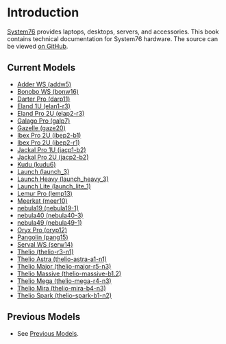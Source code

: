 # Introduction

[System76](https://system76.com) provides laptops, desktops, servers, and accessories.
This book contains technical documentation for System76 hardware.
The source can be viewed [on GitHub](https://github.com/system76/tech-docs).

## Current Models

- [Adder WS (addw5)](models/addw5/README.md)
- [Bonobo WS (bonw16)](models/bonw16/README.md)
- [Darter Pro (darp11)](models/darp11/README.md)
- [Eland 1U (elan1-r3)](models/elan1-r3/README.md)
- [Eland Pro 2U (elap2-r3)](models/elap2-r3/README.md)
- [Galago Pro (galp7)](models/galp7/README.md)
- [Gazelle (gaze20)](models/gaze20/README.md)
- [Ibex Pro 2U (ibep2-b1)](models/ibep2-b1/README.md)
- [Ibex Pro 2U (ibep2-r1)](models/ibep2-r1/README.md)
- [Jackal Pro 1U (jacp1-b2)](models/jacp1-b2/README.md)
- [Jackal Pro 2U (jacp2-b2)](models/jacp2-b2/README.md)
- [Kudu (kudu6)](models/kudu6/README.md)
- [Launch (launch\_3)](models/launch_3/README.md)
- [Launch Heavy (launch\_heavy\_3)](models/launch_heavy_3/README.md)
- [Launch Lite (launch\_lite\_1)](models/launch_lite_1/README.md)
- [Lemur Pro (lemp13)](models/lemp13/README.md)
- [Meerkat (meer10)](models/meer10/README.md)
- [nebula19 (nebula19-1)](models/nebula19-1/README.md)
- [nebula40 (nebula40-3)](models/nebula40-3/README.md)
- [nebula49 (nebula49-1)](models/nebula49-1/README.md)
- [Oryx Pro (oryp12)](models/oryp12/README.md)
- [Pangolin (pang15)](models/pang15/README.md)
- [Serval WS (serw14)](models/serw14/README.md)
- [Thelio (thelio-r3-n1)](models/thelio-r3-n1/README.md)
- [Thelio Astra (thelio-astra-a1-n1)](models/thelio-astra-a1-n1/README.md)
- [Thelio Major (thelio-major-r5-n3)](models/thelio-major-r5-n3/README.md)
- [Thelio Massive (thelio-massive-b1.2)](models/thelio-massive-b1.2/README.md)
- [Thelio Mega (thelio-mega-r4-n3)](models/thelio-mega-r4-n3/README.md)
- [Thelio Mira (thelio-mira-b4-n3)](models/thelio-mira-b4-n3/README.md)
- [Thelio Spark (thelio-spark-b1-n2)](models/thelio-spark-b1-n2/README.md)

## Previous Models

- See [Previous Models](archive.md).
